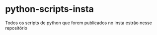 # python-scripts-insta
 Todos os scripts de python que forem publicados no insta estrão nesse repositório
